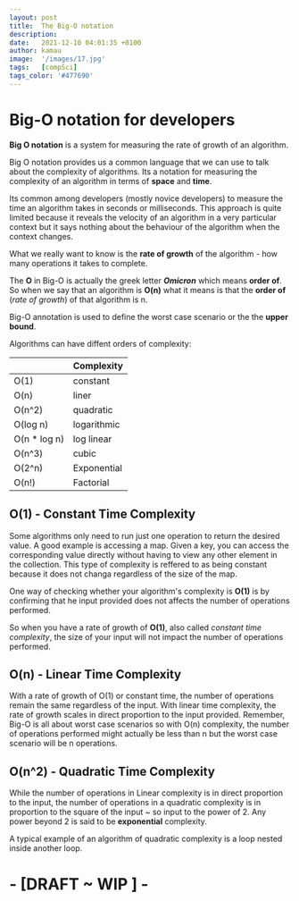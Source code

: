 ```yaml
---
layout: post
title:  The Big-O notation
description:
date:   2021-12-10 04:01:35 +0100
author: kamau
image:  '/images/17.jpg'
tags:   [compSci]
tags_color: '#477690'
---
```

# Big-O notation for developers

**Big O notation** is a system for measuring the rate of growth of an algorithm.

Big O notation provides us a common language that we can use to talk about the complexity of algorithms. Its a notation for measuring the complexity of an algorithm in terms of **space** and **time**.

Its common among developers (mostly novice developers) to measure the time an algorithm takes in seconds or milliseconds. This approach is quite limited because it reveals the velocity of an algorithm in a very particular context but it says nothing about the behaviour of the algorithm when the context changes.

What we really want to know is the **rate of growth** of the algorithm - how many operations it takes to complete.

The **O** in Big-O is actually the greek letter ***Omicron*** which means **order of**. 
So when we say that an algorithm is **O(n)** what it means is that the **order of** (_rate of growth_) of that algorithm is n.

Big-O annotation is used to define the worst case scenario or the the **upper bound**.

Algorithms can have diffent orders of complexity:

|    			| Complexity  |
|---------------|-------------|
| O(1)   		|  constant 
| O(n)   		|  liner	  
| O(n^2)  		|  quadratic 
| O(log n)  	|  logarithmic
| O(n * log n)  |  log linear 
| O(n^3)  		|  cubic 
| O(2^n)  		|  Exponential 
| O(n!)  		|  Factorial 


## O(1) - Constant Time Complexity
Some algorithms only need to run just one operation to return the desired value. A good example is accessing a map. Given a key, you can access the corresponding value directly without having to view any other element in the collection.
This type of complexity is reffered to as being constant because it does not changa regardless of the size of the map.

One way of checking whether your algorithm's complexity is **O(1)** is by confirming that he input provided does not affects the number of operations performed.

So when you have a rate of growth of **O(1)**, also called _constant time complexity_, the size of your input will not impact the number of operations performed.


## O(n) - Linear Time Complexity
With a rate of growth of O(1) or constant time, the number of operations remain the same regardless of the input. With linear time complexity, the rate of growth scales in direct proportion to the input provided. 
Remember, Big-O is all about worst case scenarios so with O(n) complexity, the number of operations performed might actually be less than n but the worst case scenario will be n operations.

## O(n^2) - Quadratic Time Complexity
While the number of operations in Linear complexity is in direct proportion to the input, the number of operations in a quadratic complexity is in proportion to the square of the input ~ so input to the power of 2. 
Any power beyond 2 is said to be **exponential** complexity.

A typical example of an algorithm of quadratic complexity is a loop nested inside another loop.

# - \[DRAFT ~ WIP \] -